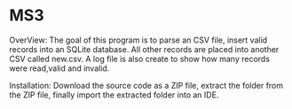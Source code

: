 # MS3
OverView: 
The goal of this program is to parse an CSV file, insert valid records into an SQLite database. All other records are placed
into another CSV called new.csv. A log file is also create to show how many records were read,valid and invalid. 

Installation:
Download the source code as a ZIP file, extract the folder from the ZIP file, finally import the extracted folder into an IDE. 
